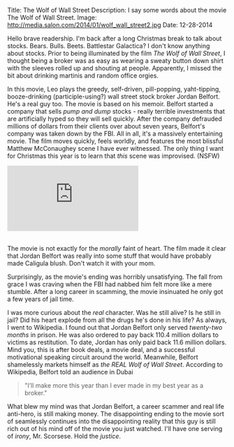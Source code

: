 Title: The Wolf of Wall Street
Description: I say some words about the movie The Wolf of Wall Street.
Image: http://media.salon.com/2014/01/wolf_wall_street2.jpg
Date: 12-28-2014

Hello brave readership.  I'm back after a long Christmas break to talk about stocks.  Bears.  Bulls.  Beets.  Battlestar Galactica?  I don't know anything about stocks.  Prior to being illuminated by the film *The Wolf of Wall Street*, I thought being a broker was as easy as wearing a sweaty button down shirt with the sleeves rolled up and shouting at people.  Apparently, I missed the bit about drinking martinis and random office orgies.

In this movie, Leo plays the greedy, self-driven, pill-popping, yaht-tipping, booze-drinking (participle-using?) wall street stock broker Jordan Belfort.  He's a real guy too.  The movie is based on his memoir.  Belfort started a company that sells *pump and dump* stocks - really terrible investments that are artificially hyped so they will sell quickly.  After the company defrauded millions of dollars from their clients over about seven years, Belfort's company was taken down by the FBI.  All in all, it's a massively entertaining movie.  The film moves quickly, feels worldly, and features the most blissful Matthew McConaughey scene I have ever witnessed.  The only thing I want for Christmas this year is to learn that *this* scene was improvised.  (NSFW)

<div class="embed-responsive embed-responsive-16by9">
<iframe class="embed-responsive-item" src="http://www.youtube.com/embed/UTHlXb0PXh4" frameborder="0" allowfullscreen></iframe>
</div>

<br />

The movie is not exactly for the *morally* faint of heart.  The film made it clear that Jordan Belfort was really into some stuff that would have probably made Caligula blush.  Don't watch it with your mom.

Surprisingly, as the movie's ending was horribly unsatisfying.  The fall from grace I was craving when the FBI had nabbed him felt more like a mere stumble.  After a long career in scamming, the movie insinuated he only got a few years of jail time.

I was more curious about the *real* character.  Was he still alive?  Is he still in jail?  Did his heart explode from all the drugs he's done in his life?  As always, I went to Wikipedia.  I found out that Jordan Belfort only served *twenty-two months* in prison.  He was also ordered to pay back 110.4 million dollars to victims as restitution.  To date, Jordan has only paid back 11.6 million dollars.  Mind you, this is after book deals, a movie deal, and a successful motivational speaking circuit around the world.  Meanwhile, Belfort shamelessly markets himself as *the REAL Wolf of Wall Street*.  According to Wikipedia, Belfort told an audience in Dubai

> "I’ll make more this year than I ever made in my best year as a broker."

What blew my mind was that Jordan Belfort, a career scammer and real life anti-hero, is still making money.  The disappointing ending to the movie sort of seamlessly continues into the disappointing reality that this guy is still rich out of his mind off of the movie you just watched.  I'll have one serving of *irony*, Mr. Scorsese.  Hold the *justice*.

